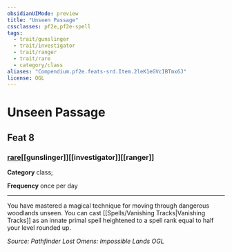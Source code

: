 ```yaml
---
obsidianUIMode: preview
title: "Unseen Passage"
cssclasses: pf2e,pf2e-spell
tags:
  - trait/gunslinger
  - trait/investigator
  - trait/ranger
  - trait/rare
  - category/class
aliases: "Compendium.pf2e.feats-srd.Item.2leK1eGVcIBTmx6J"
license: OGL
---
```

# Unseen Passage
## Feat 8
### [rare](rare "Rare Rarity Trait")[[gunslinger]][[investigator]][[ranger]]

**Category** class; 




**Frequency** once per day

* * *

You have mastered a magical technique for moving through dangerous woodlands unseen. You can cast [[Spells/Vanishing Tracks|Vanishing Tracks]] as an innate primal spell heightened to a spell rank equal to half your level rounded up.

*Source: Pathfinder Lost Omens: Impossible Lands*
*OGL*